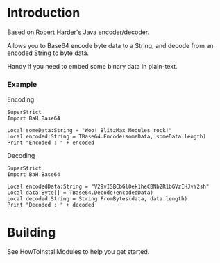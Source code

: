 # Introduction #

Based on [Robert Harder's](http://iharder.sourceforge.net/current/java/base64/) Java encoder/decoder.

Allows you to Base64 encode byte data to a String, and decode from an encoded String to byte data.

Handy if you need to embed some binary data in plain-text.

### Example ###
Encoding
```
SuperStrict
Import BaH.Base64

Local someData:String = "Woo! BlitzMax Modules rock!"
Local encoded:String = TBase64.Encode(someData, someData.length)
Print "Encoded : " + encoded
```
Decoding
```
SuperStrict
Import BaH.Base64

Local encodedData:String = "V29vISBCbGl0ek1heCBNb2R1bGVzIHJvY2sh"
Local data:Byte[] = TBase64.Decode(encodedData)
Local decoded:String = String.FromBytes(data, data.length)
Print "Decoded : " + decoded
```


# Building #

See HowToInstallModules to help you get started.
